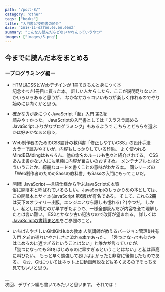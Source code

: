 ```yaml
---
path: "/post-8/"
category: "other"
tags: ["books"]
title: "入門書と技術書の紹介"
date: "2019-11-02T00:00:00.000Z"
summary: "こんなん読んだらどないやねんっていうやつ"
images: ["images/5.png"]
---
```


## 今までに読んだ本をまとめる

### ープログラミング編ー

- HTML&CSSとWebデザインが 1冊できちんと身につく本  
記念すべき1冊目に買った本。
詳しい人からしたら、ここが説明足りないとかいろいろあると思うが、
なかなかカッコいいものが楽しく作れるのでやり始めには向くかと思う。

- 確かな力が身につくJavaScript「超」入門 第2版  
読みやすかった。
JavaScriptの入門書としては「スラスラ読める JavaScript ふりがなプログラミング」もあるようで
こちらとどちらを選ぶかは好みかなぁと思う。

- Web制作者のためのCSS設計の教科書「修正しやすいCSS」の設計手法  
カラーで読みやすいが、内容もしっかりしている印象。
よく使われるMindBEMdingはもちろん、他の命名のルールも色々と紹介されてる。
CSSあんま書かない人にも単純に内容が面白いのおすすめ。
メンテナブルとはどういうことか、綺麗なコードを書くことの意味がわかる本。
同シリーズの「Web制作者のためのSassの教科書」もSassの入門にもってこいだ。

- 開眼! JavaScript ―言語仕様から学ぶJavaScriptの本質  
俗に開眼本と呼ばれているらしい。
JavaScriptのしっかりめの本としては、この開眼本とサイ本(JavaScript 第6版)が有名である。
そして、これら2冊は天下のオライリー出版。エンジニアなら誰しも憧れる(？)やつだ。
しかし、私としは挑むのが早すぎたようで、一様全部読んだが内容を全て理解したとは言い難い。
ES3とかなり古い記法なので改訂が望まれる。
詳しくは[JavaScriptの書籍まとめ](https://gist.github.com/azu/027859e08e284cb8dfe7)をご参照のこと。

- いちばんやさしいGit&GitHubの教本 人気講師が教えるバージョン管理&共有入門
名前の通りにやさしさに溢れる本であった。
「幾つになっても何かをはじめるのに遅すぎるということはない」と誰かが言っていたが、  
「幾つになってもGitをはじめるのに早すぎるということはない」と私は声高に叫びたい。
もっと早く勉強しておけばよかったと非常に後悔したものである。
なお、Gitについてはネット上に動画解説なども多くあるのでそっちを見てもいいと思う。

＿  
次回、デザイン編も書いてみたいと思います。
それでは！
